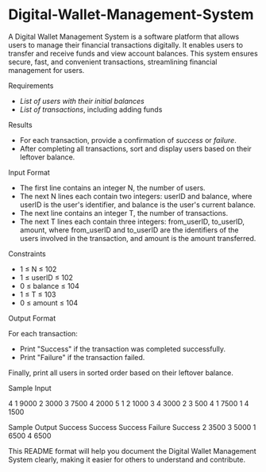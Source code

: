 # Digital-Wallet-Management-System

A Digital Wallet Management System is a software platform that allows users to manage their financial transactions digitally. It enables users to transfer and receive funds and view account balances. This system ensures secure, fast, and convenient transactions, streamlining financial management for users.

 Requirements

- *List of users with their initial balances*
- *List of transactions*, including adding funds

 Results

- For each transaction, provide a confirmation of *success* or *failure*.
- After completing all transactions, sort and display users based on their leftover balance.

 Input Format

- The first line contains an integer N, the number of users.
- The next N lines each contain two integers: userID and balance, where userID is the user's identifier, and balance is the user's current balance.
- The next line contains an integer T, the number of transactions.
- The next T lines each contain three integers: from_userID, to_userID, amount, where from_userID and to_userID are the identifiers of the users involved in the transaction, and amount is the amount transferred.

 Constraints

- 1 ≤ N ≤ 102
- 1 ≤ userID ≤ 102
- 0 ≤ balance ≤ 104
- 1 ≤ T ≤ 103
- 0 ≤ amount ≤ 104

 Output Format

For each transaction:

- Print "Success" if the transaction was completed successfully.
- Print "Failure" if the transaction failed.

Finally, print all users in sorted order based on their leftover balance.

 Sample Input

4
1 9000
2 3000
3 7500
4 2000
5
1 2 1000
3 4 3000
2 3 500
4 1 7500
1 4 1500


Sample Output
Success
Success
Success
Failure
Success
2 3500
3 5000
1 6500
4 6500


This README format will help you document the Digital Wallet Management System clearly, making it easier for others to understand and contribute.
